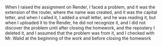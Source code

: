 When I raised the assignment on Render, I faced a problem, and it was the extension of the router, where the name was created, and it was the capital letter, and when I called it, I added a small letter, and he was reading it, but when I uploaded it to the Render, he did not recognize it, and I did not discover the problem until after closing the homework, and the repostery I deleted it, and I assumed that the problem was from it, and I checked with Mr. Walid at the beginning of the work and before closing the homework
